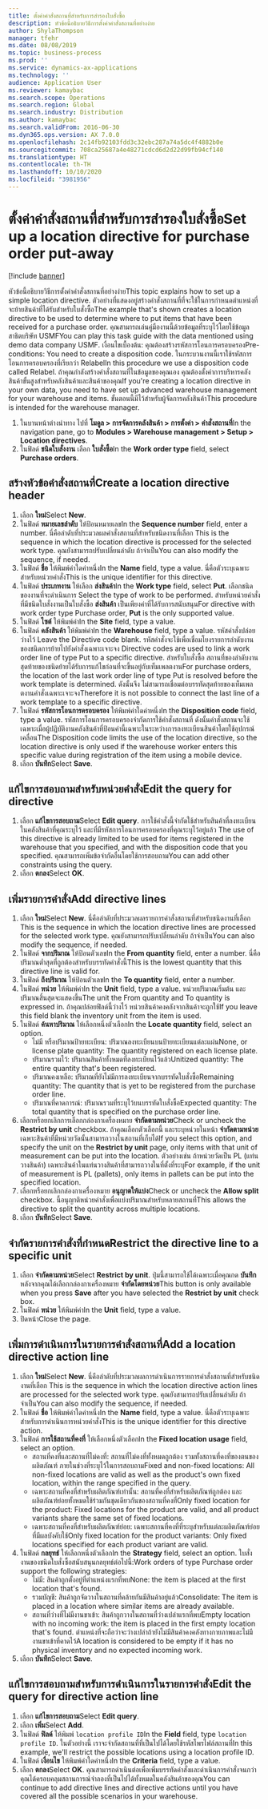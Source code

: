 ```yaml
---
title: ตั้งค่าคำสั่งสถานที่สำหรับการสำรองใบสั่งซื้อ
description: หัวข้อนี้อธิบายวิธีการตั้งค่าคำสั่งสถานที่อย่างง่าย
author: ShylaThompson
manager: tfehr
ms.date: 08/08/2019
ms.topic: business-process
ms.prod: ''
ms.service: dynamics-ax-applications
ms.technology: ''
audience: Application User
ms.reviewer: kamaybac
ms.search.scope: Operations
ms.search.region: Global
ms.search.industry: Distribution
ms.author: kamaybac
ms.search.validFrom: 2016-06-30
ms.dyn365.ops.version: AX 7.0.0
ms.openlocfilehash: 2c14fb92103fdd3c32ebc287a74a5dc4f4882b0e
ms.sourcegitcommit: 708ca25687a4e48271cdcd6d2d22d99fb94cf140
ms.translationtype: HT
ms.contentlocale: th-TH
ms.lasthandoff: 10/10/2020
ms.locfileid: "3981956"
---
```

# <a name="set-up-a-location-directive-for-purchase-order-put-away"></a><span data-ttu-id="c1a0e-103">ตั้งค่าคำสั่งสถานที่สำหรับการสำรองใบสั่งซื้อ</span><span class="sxs-lookup"><span data-stu-id="c1a0e-103">Set up a location directive for purchase order put-away</span></span>

[!include [banner](../../includes/banner.md)]

<span data-ttu-id="c1a0e-104">หัวข้อนี้อธิบายวิธีการตั้งค่าคำสั่งสถานที่อย่างง่าย</span><span class="sxs-lookup"><span data-stu-id="c1a0e-104">This topic explains how to set up a simple location directive.</span></span> <span data-ttu-id="c1a0e-105">ตัวอย่างที่แสดงอยู่สร้างคำสั่งสถานที่ที่จะใช้ในการกำหนดตำแหน่งที่จะย้ายสินค้าที่ได้รับสำหรับใบสั่งซื้อ</span><span class="sxs-lookup"><span data-stu-id="c1a0e-105">The example that's shown creates a location directive to be used to determine where to put items that have been received for a purchase order.</span></span> <span data-ttu-id="c1a0e-106">คุณสามารถเล่นคู่มืองานนี้ด้วยข้อมูลที่ระบุไว้โดยใช้ข้อมูลสาธิตบริษัท USMF</span><span class="sxs-lookup"><span data-stu-id="c1a0e-106">You can play this task guide with the data mentioned using demo data company USMF.</span></span> <span data-ttu-id="c1a0e-107">เงื่อนไขเบื้องต้น: คุณต้องสร้างรหัสการโอนการครอบครอง</span><span class="sxs-lookup"><span data-stu-id="c1a0e-107">Pre-conditions: You need to create a disposition code.</span></span> <span data-ttu-id="c1a0e-108">ในกระบวนงานนี้เราใช้รหัสการโอนการครอบครองที่เรียกว่า Relabel</span><span class="sxs-lookup"><span data-stu-id="c1a0e-108">In this procedure we use a disposition code called Relabel.</span></span> <span data-ttu-id="c1a0e-109">ถ้าคุณกำลังสร้างคำสั่งสถานที่ในข้อมูลของคุณเอง คุณต้องตั้งค่าการบริหารคลังสินค้าขั้นสูงสำหรับคลังสินค้าและสินค้าของคุณ</span><span class="sxs-lookup"><span data-stu-id="c1a0e-109">If you're creating a location directive in your own data, you need to have set up advanced warehouse management for your warehouse and items.</span></span> <span data-ttu-id="c1a0e-110">ขั้นตอนนี้มีไว้สำหรับผู้จัดการคลังสินค้า</span><span class="sxs-lookup"><span data-stu-id="c1a0e-110">This procedure is intended for the warehouse manager.</span></span>

1. <span data-ttu-id="c1a0e-111">ในบานหน้าต่างนำทาง ไปที่ **โมดูล > การจัดการคลังสินค้า > การตั้งค่า > คำสั่งสถานที่**</span><span class="sxs-lookup"><span data-stu-id="c1a0e-111">In the navigation pane, go to **Modules > Warehouse management > Setup > Location directives**.</span></span>
2. <span data-ttu-id="c1a0e-112">ในฟิลด์ **ชนิดใบสั่งงาน** เลือก **ใบสั่งซื้อ**</span><span class="sxs-lookup"><span data-stu-id="c1a0e-112">In the **Work order type** field, select **Purchase orders**.</span></span>

## <a name="create-a-location-directive-header"></a><span data-ttu-id="c1a0e-113">สร้างหัวข้อคำสั่งสถานที่</span><span class="sxs-lookup"><span data-stu-id="c1a0e-113">Create a location directive header</span></span>
1. <span data-ttu-id="c1a0e-114">เลือก **ใหม่**</span><span class="sxs-lookup"><span data-stu-id="c1a0e-114">Select **New**.</span></span>
2. <span data-ttu-id="c1a0e-115">ในฟิลด์ **หมายเลขลำดับ** ให้ป้อนหมายเลข</span><span class="sxs-lookup"><span data-stu-id="c1a0e-115">In the **Sequence number** field, enter a number.</span></span> <span data-ttu-id="c1a0e-116">นี่คือลำดับที่ประมวลผลคำสั่งสถานที่สำหรับชนิดงานที่เลือก </span><span class="sxs-lookup"><span data-stu-id="c1a0e-116">This is the sequence in which the location directive is processed for the selected work type.</span></span> <span data-ttu-id="c1a0e-117">คุณยังสามารถปรับเปลี่ยนลำดับ ถ้าจำเป็น</span><span class="sxs-lookup"><span data-stu-id="c1a0e-117">You can also modify the sequence, if needed.</span></span>  
3. <span data-ttu-id="c1a0e-118">ในฟิลด์ **ชื่อ** ให้พิมพ์ค่าใดค่าหนึ่ง</span><span class="sxs-lookup"><span data-stu-id="c1a0e-118">In the **Name** field, type a value.</span></span> <span data-ttu-id="c1a0e-119">นี่คือตัวระบุเฉพาะสำหรับหน่วยคำสั่ง</span><span class="sxs-lookup"><span data-stu-id="c1a0e-119">This is the unique identifier for this directive.</span></span>  
4. <span data-ttu-id="c1a0e-120">ในฟิลด์ **ประเภทงาน** ให้เลือก **ส่งสินค้า**</span><span class="sxs-lookup"><span data-stu-id="c1a0e-120">In the **Work type** field, select **Put**.</span></span> <span data-ttu-id="c1a0e-121">เลือกชนิดของงานที่จะดำเนินการ </span><span class="sxs-lookup"><span data-stu-id="c1a0e-121">Select the type of work to be performed.</span></span> <span data-ttu-id="c1a0e-122">สำหรับหน่วยคำสั่งที่มีชนิดใบสั่งงานเป็นใบสั่งซื้อ **ส่งสินค้า** เป็นเพียงค่าที่ได้รับการสนับสนุน</span><span class="sxs-lookup"><span data-stu-id="c1a0e-122">For directive with work order type Purchase order, **Put** is the only supported value.</span></span>  
5. <span data-ttu-id="c1a0e-123">ในฟิลด์ **ไซต์** ให้พิมพ์ค่า</span><span class="sxs-lookup"><span data-stu-id="c1a0e-123">In the **Site** field, type a value.</span></span>
6. <span data-ttu-id="c1a0e-124">ในฟิลด์ **คลังสินค้า** ให้พิมพ์ค่า</span><span class="sxs-lookup"><span data-stu-id="c1a0e-124">In the **Warehouse** field, type a value.</span></span> <span data-ttu-id="c1a0e-125">รหัสคำสั่งปล่อยว่างไว้ </span><span class="sxs-lookup"><span data-stu-id="c1a0e-125">Leave the Directive code blank.</span></span>  <span data-ttu-id="c1a0e-126">รหัสคำสั่งจะใช้เพื่อเชื่อมโยงรายการลำดับงานของชนิดการย้ายไปยังคำสั่งเฉพาะเจาะจง </span><span class="sxs-lookup"><span data-stu-id="c1a0e-126">Directive codes are used to link a work order line of type Put to a specific directive.</span></span> <span data-ttu-id="c1a0e-127">สำหรับใบสั่งซื้อ สถานที่ของลำดับงานสุดท้ายของชนิดย้ายได้รับการแก้ไขก่อนที่จะขึ้นอยู่กับเท็มเพลตงาน</span><span class="sxs-lookup"><span data-stu-id="c1a0e-127">For purchase orders, the location of the last work order line of type Put is resolved before the work template is determined.</span></span> <span data-ttu-id="c1a0e-128">ดังนั้นจึง ไม่สามารถเชื่อมต่อบรรทัดสุดท้ายของเท็มเพลตงานคำสั่งเฉพาะเจาะจง</span><span class="sxs-lookup"><span data-stu-id="c1a0e-128">Therefore it is not possible to connect the last line of a work template to a specific directive.</span></span>   
7. <span data-ttu-id="c1a0e-129">ในฟิลด์ **รหัสการโอนการครอบครอง** ให้พิมพ์ค่าใดค่าหนึ่ง</span><span class="sxs-lookup"><span data-stu-id="c1a0e-129">In the **Disposition code** field, type a value.</span></span> <span data-ttu-id="c1a0e-130">รหัสการโอนการครอบครองจำกัดการใช้คำสั่งสถานที่ ดังนั้นคำสั่งสถานจะใช้เฉพาะเมื่อผู้ปฏิบัติงานคลังสินค้าที่ป้อนค่านี้เฉพาะในระหว่างการลงทะเบียนสินค้าโดยใช้อุปกรณ์เคลื่อน</span><span class="sxs-lookup"><span data-stu-id="c1a0e-130">The Disposition code limits the use of the location directive, so the location directive is only used if the warehouse worker enters this specific value during registration of the item using a mobile device.</span></span>  
8. <span data-ttu-id="c1a0e-131">เลือก **บันทึก**</span><span class="sxs-lookup"><span data-stu-id="c1a0e-131">Select **Save**.</span></span>

## <a name="edit-the-query-for-directive"></a><span data-ttu-id="c1a0e-132">แก้ไขการสอบถามสำหรับหน่วยคำสั่ง</span><span class="sxs-lookup"><span data-stu-id="c1a0e-132">Edit the query for directive</span></span>
1. <span data-ttu-id="c1a0e-133">เลือก **แก้ไขการสอบถาม**</span><span class="sxs-lookup"><span data-stu-id="c1a0e-133">Select **Edit query**.</span></span> <span data-ttu-id="c1a0e-134">การใช้คำสั่งนี้จำกัดใช้สำหรับสินค้าที่ลงทะเบียน ในคลังสินค้าที่คุณระบุไว้ และที่มีรหัสการโอนการครอบครองที่คุณระบุไว้อยู่แล้ว </span><span class="sxs-lookup"><span data-stu-id="c1a0e-134">The use of this directive is already limited to be used for items registered in the warehouse that you specified, and with the disposition code that you specified.</span></span> <span data-ttu-id="c1a0e-135">คุณสามารถเพิ่มข้อจำกัดอื่นโดยใช้การสอบถาม</span><span class="sxs-lookup"><span data-stu-id="c1a0e-135">You can add other constraints using the query.</span></span>  
2. <span data-ttu-id="c1a0e-136">เลือก **ตกลง**</span><span class="sxs-lookup"><span data-stu-id="c1a0e-136">Select **OK**.</span></span>

## <a name="add-directive-lines"></a><span data-ttu-id="c1a0e-137">เพิ่มรายการคำสั่ง</span><span class="sxs-lookup"><span data-stu-id="c1a0e-137">Add directive lines</span></span>
1. <span data-ttu-id="c1a0e-138">เลือก **ใหม่**</span><span class="sxs-lookup"><span data-stu-id="c1a0e-138">Select **New**.</span></span> <span data-ttu-id="c1a0e-139">นี่คือลำดับที่ประมวลผลรายการคำสั่งสถานที่สำหรับชนิดงานที่เลือก </span><span class="sxs-lookup"><span data-stu-id="c1a0e-139">This is the sequence in which the location directive lines are processed for the selected work type.</span></span> <span data-ttu-id="c1a0e-140">คุณยังสามารถปรับเปลี่ยนลำดับ ถ้าจำเป็น</span><span class="sxs-lookup"><span data-stu-id="c1a0e-140">You can also modify the sequence, if needed.</span></span>  
2. <span data-ttu-id="c1a0e-141">ในฟิลด์ **จากปริมาณ** ให้ป้อนตัวเลข</span><span class="sxs-lookup"><span data-stu-id="c1a0e-141">In the **From quantity** field, enter a number.</span></span> <span data-ttu-id="c1a0e-142">นี่คือปริมาณต่ำสุดที่ถูกต้องสำหรับบรรทัดคำสั่งนี้</span><span class="sxs-lookup"><span data-stu-id="c1a0e-142">This is the lowest quantity that this directive line is valid for.</span></span>  
3. <span data-ttu-id="c1a0e-143">ในฟิลด์ **ถึงปริมาณ** ให้ป้อนตัวเลข</span><span class="sxs-lookup"><span data-stu-id="c1a0e-143">In the **To quantity** field, enter a number.</span></span>
4. <span data-ttu-id="c1a0e-144">ในฟิลด์ **หน่วย** ให้พิมพ์ค่า</span><span class="sxs-lookup"><span data-stu-id="c1a0e-144">In the **Unit** field, type a value.</span></span> <span data-ttu-id="c1a0e-145">หน่วยปริมาณเริ่มต้น และปริมาณสิ้นสุดจะแสดงขึ้น</span><span class="sxs-lookup"><span data-stu-id="c1a0e-145">The unit the From quantity and To quantity is expressed in.</span></span> <span data-ttu-id="c1a0e-146">ถ้าคุณปล่อยฟิลด์นี้ว่างไว้ หน่วยสินค้าคงคลังจากสินค้าจะถูกใช้</span><span class="sxs-lookup"><span data-stu-id="c1a0e-146">If you leave this field blank the inventory unit from the item is used.</span></span>  
5. <span data-ttu-id="c1a0e-147">ในฟิลด์ **ค้นหาปริมาณ** ให้เลือกหนึ่งตัวเลือก</span><span class="sxs-lookup"><span data-stu-id="c1a0e-147">In the **Locate quantity** field, select an option.</span></span>
    - <span data-ttu-id="c1a0e-148">ไม่มี หรือปริมาณป้ายทะเบียน: ปริมาณลงทะเบียนบนป้ายทะเบียนแต่ละแผ่น</span><span class="sxs-lookup"><span data-stu-id="c1a0e-148">None, or license plate quantity: The quantity registered on each license plate.</span></span>  
    - <span data-ttu-id="c1a0e-149">ปริมาณรวมไว้: ปริมาณสินค้าทั้งหมดที่ลงทะเบียนไว้แล้ว</span><span class="sxs-lookup"><span data-stu-id="c1a0e-149">Unitized quantity: The entire quantity that's been registered.</span></span>  
    - <span data-ttu-id="c1a0e-150">ปริมาณคงเหลือ: ปริมาณที่ยังไม่มีการลงทะเบียนจากบรรทัดใบสั่งซื้อ</span><span class="sxs-lookup"><span data-stu-id="c1a0e-150">Remaining quantity: The quantity that is yet to be registered from the purchase order line.</span></span>  
    - <span data-ttu-id="c1a0e-151">ปริมาณที่คาดการณ์: ปริมาณรวมที่ระบุไว้บนบรรทัดใบสั่งซื้อ</span><span class="sxs-lookup"><span data-stu-id="c1a0e-151">Expected quantity: The total quantity that is specified on the purchase order line.</span></span>  
6. <span data-ttu-id="c1a0e-152">เลือกหรือยกเลิกการเลือกกล่องกาเครื่องหมาย **จำกัดตามหน่วย**</span><span class="sxs-lookup"><span data-stu-id="c1a0e-152">Check or uncheck the **Restrict by unit** checkbox.</span></span> <span data-ttu-id="c1a0e-153">ถ้าคุณเลือกตัวเลือกนี้ และระบุหน่วยในหน้า **จำกัดตามหน่วย** เฉพาะสินค้าที่มีหน่วยวัดนั้นสามารถวางในสถานที่เก็บได้</span><span class="sxs-lookup"><span data-stu-id="c1a0e-153">If you select this option, and specify the unit on the **Restrict by unit** page, only items with that unit of measurement can be put into the location.</span></span> <span data-ttu-id="c1a0e-154">ตัวอย่างเช่น ถ้าหน่วยวัดเป็น PL (แท่นวางสินค้า) เฉพาะสินค้าในแท่นวางสินค้าที่สามารถวางในที่ตั้งที่ระบุ</span><span class="sxs-lookup"><span data-stu-id="c1a0e-154">For example, if the unit of measurement is PL (pallets), only items in pallets can be put into the specified location.</span></span>  
7. <span data-ttu-id="c1a0e-155">เลือกหรือยกเลิกกล่องกาเครื่องหมาย **อนุญาตให้แบ่ง**</span><span class="sxs-lookup"><span data-stu-id="c1a0e-155">Check or uncheck the **Allow split** checkbox.</span></span> <span data-ttu-id="c1a0e-156">นี้อนุญาติหน่วยคำสั่งเพื่อแบ่งปริมาณสำหรับหลายสถานที่</span><span class="sxs-lookup"><span data-stu-id="c1a0e-156">This allows the directive to split the quantity across multiple locations.</span></span>  
8. <span data-ttu-id="c1a0e-157">เลือก **บันทึก**</span><span class="sxs-lookup"><span data-stu-id="c1a0e-157">Select **Save**.</span></span>

## <a name="restrict-the-directive-line-to-a-specific-unit"></a><span data-ttu-id="c1a0e-158">จำกัดรายการคำสั่งที่กำหนด</span><span class="sxs-lookup"><span data-stu-id="c1a0e-158">Restrict the directive line to a specific unit</span></span>
1. <span data-ttu-id="c1a0e-159">เลือก **จำกัดตามหน่วย**</span><span class="sxs-lookup"><span data-stu-id="c1a0e-159">Select **Restrict by unit**.</span></span> <span data-ttu-id="c1a0e-160">ปุ่มนี้สามารถใช้ได้เฉพาะเมื่อคุณกด **บันทึก** หลังจากคุณได้เลือกกล่องกาเครื่องหมาย **จำกัดโดยหน่วย**</span><span class="sxs-lookup"><span data-stu-id="c1a0e-160">This button is only available when you press **Save** after you have selected the **Restrict by unit** check box.</span></span>  
2. <span data-ttu-id="c1a0e-161">ในฟิลด์ **หน่วย** ให้พิมพ์ค่า</span><span class="sxs-lookup"><span data-stu-id="c1a0e-161">In the **Unit** field, type a value.</span></span>
3. <span data-ttu-id="c1a0e-162">ปิดหน้า</span><span class="sxs-lookup"><span data-stu-id="c1a0e-162">Close the page.</span></span>

## <a name="add-a-location-directive-action-line"></a><span data-ttu-id="c1a0e-163">เพิ่มการดำเนินการในรายการคำสั่งสถานที่</span><span class="sxs-lookup"><span data-stu-id="c1a0e-163">Add a location directive action line</span></span>
1. <span data-ttu-id="c1a0e-164">เลือก **ใหม่**</span><span class="sxs-lookup"><span data-stu-id="c1a0e-164">Select **New**.</span></span> <span data-ttu-id="c1a0e-165">นี่คือลำดับที่ประมวลผลการดำเนินการรายการคำสั่งสถานที่สำหรับชนิดงานที่เลือก </span><span class="sxs-lookup"><span data-stu-id="c1a0e-165">This is the sequence in which the location directive action lines are processed for the selected work type.</span></span> <span data-ttu-id="c1a0e-166">คุณยังสามารถปรับเปลี่ยนลำดับ ถ้าจำเป็น</span><span class="sxs-lookup"><span data-stu-id="c1a0e-166">You can also modify the sequence, if needed.</span></span>  
2. <span data-ttu-id="c1a0e-167">ในฟิลด์ **ชื่อ** ให้พิมพ์ค่าใดค่าหนึ่ง</span><span class="sxs-lookup"><span data-stu-id="c1a0e-167">In the **Name** field, type a value.</span></span> <span data-ttu-id="c1a0e-168">นี่คือตัวระบุเฉพาะสำหรับการดำเนินการหน่วยคำสั่ง</span><span class="sxs-lookup"><span data-stu-id="c1a0e-168">This is the unique identifier for this directive action.</span></span>  
3. <span data-ttu-id="c1a0e-169">ในฟิลด์ **การใช้สถานที่คงที่** ให้เลือกหนึ่งตัวเลือก</span><span class="sxs-lookup"><span data-stu-id="c1a0e-169">In the **Fixed location usage** field, select an option.</span></span>
    - <span data-ttu-id="c1a0e-170">สถานที่คงที่และสถานที่ไม่คงที่: สถานที่ไม่คงที่ทั้งหมดถูกต้อง รวมทั้งสถานที่คงที่ของตนของผลิตภัณฑ์ ภายในช่วงที่ระบุไว้ในการสอบถาม</span><span class="sxs-lookup"><span data-stu-id="c1a0e-170">Fixed and non-fixed locations: All non-fixed locations are valid as well as the product's own fixed location, within the range specified in the query.</span></span>  
    - <span data-ttu-id="c1a0e-171">เฉพาะสถานที่คงที่สำหรับผลิตภัณฑ์เท่านั้น: สถานที่คงที่สำหรับผลิตภัณฑ์ถูกต้อง และผลิตภัณฑ์ย่อยทั้งหมดใช้ร่วมกันชุดเดียวกันของสถานที่คงที่</span><span class="sxs-lookup"><span data-stu-id="c1a0e-171">Only fixed location for the product: Fixed locations for the product are valid, and all product variants share the same set of fixed locations.</span></span>  
    - <span data-ttu-id="c1a0e-172">เฉพาะสถานที่คงที่สำหรับผลิตภัณฑ์ย่อย: เฉพาะสถานที่คงที่ที่ระบุสำหรับแต่ละผลิตภัณฑ์ย่อยที่มีผลบังคับใช้</span><span class="sxs-lookup"><span data-stu-id="c1a0e-172">Only fixed location for the product variants: Only fixed locations specified for each product variant are valid.</span></span>  
4. <span data-ttu-id="c1a0e-173">ในฟิลด์ **กลยุทธ์** ให้เลือกหนึ่งตัวเลือก</span><span class="sxs-lookup"><span data-stu-id="c1a0e-173">In the **Strategy** field, select an option.</span></span> <span data-ttu-id="c1a0e-174">ใบสั่งงานของชนิดใบสั่งซื้อสนับสนุนกลยุทธ์ต่อไปนี้:</span><span class="sxs-lookup"><span data-stu-id="c1a0e-174">Work orders of type Purchase order support the following strategies:</span></span> 
    - <span data-ttu-id="c1a0e-175">ไม่มี: สินค้าถูกตั้งอยู่ที่ตำแหน่งแรกที่พบ</span><span class="sxs-lookup"><span data-stu-id="c1a0e-175">None: the item is placed at the first location that's found.</span></span>  
    - <span data-ttu-id="c1a0e-176">รวมบัญชี: สินค้าถูกจัดวางในสถานที่คล้ายกันมีสินค้าอยู่แล้ว</span><span class="sxs-lookup"><span data-stu-id="c1a0e-176">Consolidate: The item is placed in a location where similar items are already available.</span></span>  
    - <span data-ttu-id="c1a0e-177">สถานที่ว่างที่ไม่มีงานขาเข้า: สินค้าถูกวางในสถานที่ว่างเปล่าแรกที่พบ</span><span class="sxs-lookup"><span data-stu-id="c1a0e-177">Empty location with no incoming work: the item is placed in the first empty location that's found.</span></span> <span data-ttu-id="c1a0e-178">ตำแหน่งที่จะถือว่าจะว่างเปล่าถ้ายังไม่มีสินค้าคงคลังทางกายภาพและไม่มีงานขาเข้าที่คาดไว้</span><span class="sxs-lookup"><span data-stu-id="c1a0e-178">A location is considered to be empty if it has no physical inventory and no expected incoming work.</span></span>  
5. <span data-ttu-id="c1a0e-179">เลือก **บันทึก**</span><span class="sxs-lookup"><span data-stu-id="c1a0e-179">Select **Save**.</span></span>

## <a name="edit-the-query-for-directive-action-line"></a><span data-ttu-id="c1a0e-180">แก้ไขการสอบถามสำหรับการดำเนินการในรายการคำสั่ง</span><span class="sxs-lookup"><span data-stu-id="c1a0e-180">Edit the query for directive action line</span></span>
1. <span data-ttu-id="c1a0e-181">เลือก **แก้ไขการสอบถาม**</span><span class="sxs-lookup"><span data-stu-id="c1a0e-181">Select **Edit query**.</span></span>
2. <span data-ttu-id="c1a0e-182">เลือก **เพิ่ม**</span><span class="sxs-lookup"><span data-stu-id="c1a0e-182">Select **Add**.</span></span>
3. <span data-ttu-id="c1a0e-183">ในฟิลด์ **ฟิลด์** ให้พิมพ์ `location profile ID`</span><span class="sxs-lookup"><span data-stu-id="c1a0e-183">In the **Field** field, type `location profile ID`.</span></span> <span data-ttu-id="c1a0e-184">ในตัวอย่างนี้ เราจะจำกัดสถานที่ที่เป็นไปได้โดยใช้รหัสโพรไฟล์สถานที่</span><span class="sxs-lookup"><span data-stu-id="c1a0e-184">In this example, we'll restrict the possible locations using a location profile ID.</span></span>  
4. <span data-ttu-id="c1a0e-185">ในฟิลด์ **เงื่อนไข** ให้พิมพ์ค่าใดค่าหนึ่ง</span><span class="sxs-lookup"><span data-stu-id="c1a0e-185">In the **Criteria** field, type a value.</span></span>
5. <span data-ttu-id="c1a0e-186">เลือก **ตกลง**</span><span class="sxs-lookup"><span data-stu-id="c1a0e-186">Select **OK**.</span></span> <span data-ttu-id="c1a0e-187">คุณสามารถดำเนินต่อเพื่อเพิ่มบรรทัดคำสั่งและดำเนินการคำสั่งจนกว่าคุณได้ครอบคลุมสถานการณ์จำลองที่เป็นไปได้ทั้งหมดในคลังสินค้าของคุณ</span><span class="sxs-lookup"><span data-stu-id="c1a0e-187">You can continue to add directive lines and directive actions until you have covered all the possible scenarios in your warehouse.</span></span>  

